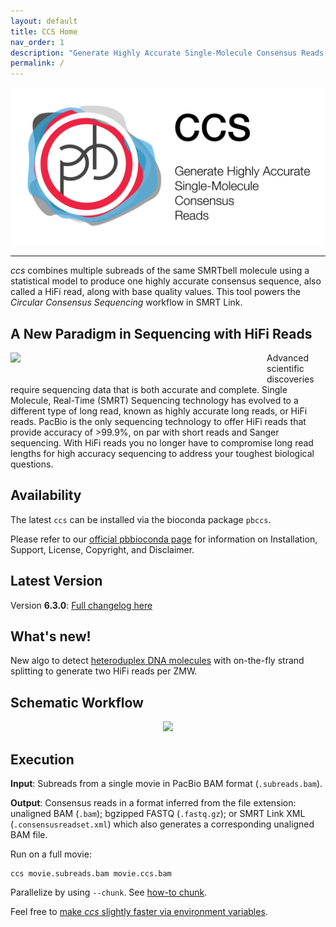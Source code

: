 ```yaml
---
layout: default
title: CCS Home
nav_order: 1
description: "Generate Highly Accurate Single-Molecule Consensus Reads (HiFi Reads)."
permalink: /
---
```


<p align="center">
  <img src="img/ccs63_card.png" alt="CCS logo" width="650px"/>
</p>

***

_ccs_ combines multiple subreads of the same SMRTbell molecule using a
statistical model to produce one highly accurate consensus sequence, also called
a HiFi read, along with base quality values. This tool powers the _Circular
Consensus Sequencing_ workflow in SMRT Link.

## A New Paradigm in Sequencing with HiFi Reads
<p align="left"><img width="400px" src="img/read-length-visual.png" style="float: left; margin:0 10px 30px 0px "/>
Advanced scientific discoveries require sequencing data that is both accurate
and complete. Single Molecule, Real-Time (SMRT) Sequencing technology has
evolved to a different type of long read, known as highly accurate long reads,
or HiFi reads.
PacBio is the only sequencing technology to offer HiFi reads that provide
accuracy of >99.9%, on par with short reads and Sanger sequencing. With HiFi
reads you no longer have to compromise long read lengths for high accuracy
sequencing to address your toughest biological questions.
</p>
<div style="clear: both;"/>

## Availability
The latest `ccs` can be installed via the bioconda package `pbccs`.

Please refer to our [official pbbioconda
page](https://github.com/PacificBiosciences/pbbioconda) for information on
Installation, Support, License, Copyright, and Disclaimer.

## Latest Version
Version **6.3.0**: [Full changelog here](/changelog)

## What's new!
New algo to detect [heteroduplex DNA
molecules](/faq/mode-heteroduplex-filtering) with on-the-fly strand splitting to
generate two HiFi reads per ZMW.

## Schematic Workflow
<p align="center"><img width="1000px" src="img/generate-hifi.png"/></p>

## Execution
**Input**: Subreads from a single movie in PacBio BAM format (`.subreads.bam`).

**Output**: Consensus reads in a format inferred from the file extension:
unaligned BAM (`.bam`); bgzipped FASTQ (`.fastq.gz`); or SMRT Link XML
(`.consensusreadset.xml`) which also generates a corresponding unaligned BAM
file.

Run on a full movie:

    ccs movie.subreads.bam movie.ccs.bam

Parallelize by using `--chunk`. See [how-to chunk](/faq/parallelize).

Feel free to [make _ccs_ slightly faster via environment
variables](/faq/performance#can-i-tune-performance-without-sacrificing-output-quality).
